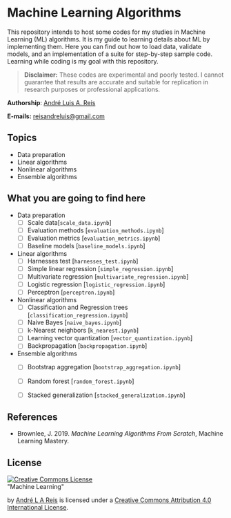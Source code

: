 # Machine Learning Algorithms

This repository intends to host some codes for my studies in Machine Learning (ML) algorithms. It is my guide to learning details about ML by implementing them. Here you can find out how to load data, validate models, and an implementation of a suite for step-by-step sample code. Learning while coding is my goal with this repository.

>**Disclaimer:** These codes are experimental and poorly tested. I cannot guarantee that results are accurate and suitable for replication in research purposes or professional applications. 

**Authorship**: [André Luis A. Reis](https://www.pinga-lab.org/people/andre.html)

**E-mails:** reisandreluis@gmail.com


## Topics

* Data preparation
* Linear algorithms
* Nonlinear algorithms
* Ensemble algorithms


## What you are going to find here

- Data preparation
    - [ ] Scale data[`scale_data.ipynb`]
    - [ ] Evaluation methods [`evaluation_methods.ipynb`]
    - [ ] Evaluation metrics [`evaluation_metrics.ipynb`]
    - [ ] Baseline models [`baseline_models.ipynb`]

- Linear algorithms 
    - [ ] Harnesses test [`harnesses_test.ipynb`]
    - [ ] Simple linear regression [`simple_regression.ipynb`]
    - [ ] Multivariate regression [`multivariate_regression.ipynb`]
    - [ ] Logistic regression [`logistic_regression.ipynb`]
    - [ ] Perceptron [`perceptron.ipynb`]

- Nonlinear algorithms 
    - [ ] Classification and Regression trees [`classification_regression.ipynb`]
    - [ ] Naive Bayes [`naive_bayes.ipynb`]
    - [ ] k-Nearest neighbors [`k_nearest.ipynb`]
    - [ ] Learning vector quantization [`vector_quantization.ipynb`]
    - [ ] Backpropagation [`backpropagation.ipynb`]

- Ensemble algorithms
    - [ ] Bootstrap aggregation [`bootstrap_aggregation.ipynb`]
    - [ ] Random forest [`random_forest.ipynb`]
    - [ ] Stacked generalization [`stacked_generalization.ipynb`] 



## References 

* Brownlee, J. 2019. *Machine Learning Algorithms From Scratch*, Machine Learning Mastery.


## License

<a rel="license" href="http://creativecommons.org/licenses/by/4.0/"><img alt="Creative Commons License" style="border-width:0" src="https://i.creativecommons.org/l/by/4.0/88x31.png" /></a><br /><span xmlns:dct="http://purl.org/dc/terms/" href="http://purl.org/dc/dcmitype/Text" property="dct:title" rel="dct:type">"Machine Learning"</span>

by <a xmlns:cc="http://creativecommons.org/ns#" href="https://github.com/andrelreis/machine-learning" property="cc:attributionName" rel="cc:attributionURL">André L A Reis</a> is licensed under a <a rel="license" href="http://creativecommons.org/licenses/by/4.0/">Creative Commons Attribution 4.0 International License</a>.
